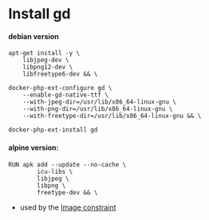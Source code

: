 # Install gd

#### debian version

```
apt-get install -y \
    libjpeg-dev \
    libpng12-dev \
    libfreetype6-dev && \

docker-php-ext-configure gd \
    --enable-gd-native-ttf \
    --with-jpeg-dir=/usr/lib/x86_64-linux-gnu \
    --with-png-dir=/usr/lib/x86_64-linux-gnu \
    --with-freetype-dir=/usr/lib/x86_64-linux-gnu && \

docker-php-ext-install gd
```

#### alpine version:

```
RUN apk add --update --no-cache \
        icu-libs \
        libjpeg \
        libpng \
        freetype-dev && \

```

- used by the [Image constraint](http://symfony.com/doc/current/reference/constraints/Image.html#detectcorrupted)
